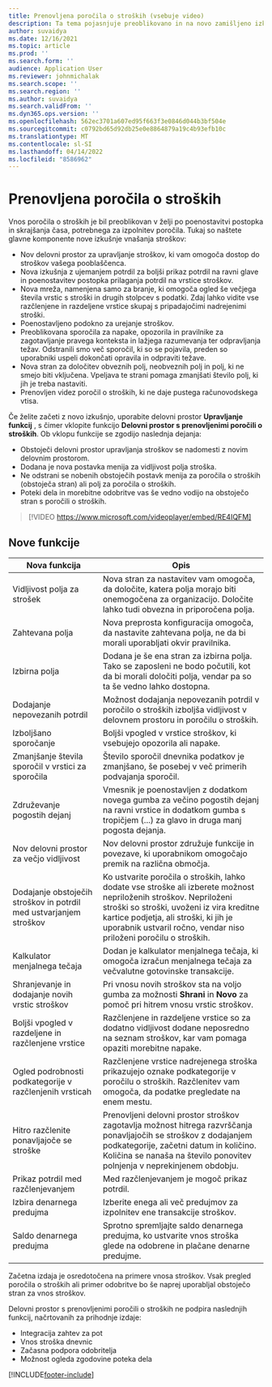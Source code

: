 ```yaml
---
title: Prenovljena poročila o stroških (vsebuje video)
description: Ta tema pojasnjuje preoblikovano in na novo zamišljeno izkušnjo vnašanja poročil o stroških.
author: suvaidya
ms.date: 12/16/2021
ms.topic: article
ms.prod: ''
ms.search.form: ''
audience: Application User
ms.reviewer: johnmichalak
ms.search.scope: ''
ms.search.region: ''
ms.author: suvaidya
ms.search.validFrom: ''
ms.dyn365.ops.version: ''
ms.openlocfilehash: 562ec3701a607ed95f663f3e0846d044b3bf504e
ms.sourcegitcommit: c0792bd65d92db25e0e8864879a19c4b93efb10c
ms.translationtype: MT
ms.contentlocale: sl-SI
ms.lasthandoff: 04/14/2022
ms.locfileid: "8586962"
---
```

# <a name="expense-reports-reimagined"></a>Prenovljena poročila o stroških

Vnos poročila o stroških je bil preoblikovan v želji po poenostavitvi postopka in skrajšanja časa, potrebnega za izpolnitev poročila. Tukaj so naštete glavne komponente nove izkušnje vnašanja stroškov:

- Nov delovni prostor za upravljanje stroškov, ki vam omogoča dostop do stroškov vašega pooblaščenca.
- Nova izkušnja z ujemanjem potrdil za boljši prikaz potrdil na ravni glave in poenostavitev postopka prilaganja potrdil na vrstice stroškov.
- Nova mreža, namenjena samo za branje, ki omogoča ogled še večjega števila vrstic s stroški in drugih stolpcev s podatki. Zdaj lahko vidite vse razčlenjene in razdeljene vrstice skupaj s pripadajočimi nadrejenimi stroški.
- Poenostavljeno podokno za urejanje stroškov.
- Preoblikovana sporočila za napake, opozorila in pravilnike za zagotavljanje pravega konteksta in lažjega razumevanja ter odpravljanja težav. Odstranili smo več sporočil, ki so se pojavila, preden so uporabniki uspeli dokončati opravila in odpraviti težave.
- Nova stran za določitev obveznih polj, neobveznih polj in polj, ki ne smejo biti vključena. Vpeljava te strani pomaga zmanjšati število polj, ki jih je treba nastaviti.
- Prenovljen videz poročil o stroških, ki ne daje pustega računovodskega vtisa.

Če želite začeti z novo izkušnjo, uporabite delovni prostor **Upravljanje funkcij** , s čimer vklopite funkcijo **Delovni prostor s prenovljenimi poročili o stroških**. Ob vklopu funkcije se zgodijo naslednja dejanja:

- Obstoječi delovni prostor upravljanja stroškov se nadomesti z novim delovnim prostorom.
- Dodana je nova postavka menija za vidljivost polja stroška.
- Ne odstrani se nobenih obstoječih postavk menija za poročila o stroških (obstoječa stran) ali polj za poročila o stroških.
- Poteki dela in morebitne odobritve vas še vedno vodijo na obstoječo stran s poročili o stroških.

> [!VIDEO https://www.microsoft.com/videoplayer/embed/RE4IQFM]

## <a name="new-features"></a>Nove funkcije

| Nova funkcija | Opis |
|---|----|
| Vidljivost polja za strošek | Nova stran za nastavitev vam omogoča, da določite, katera polja morajo biti onemogočena za organizacijo. Določite lahko tudi obvezna in priporočena polja. |
| Zahtevana polja | Nova preprosta konfiguracija omogoča, da nastavite zahtevana polja, ne da bi morali uporabljati okvir pravilnika. |
| Izbirna polja | Dodana je še ena stran za izbirna polja. Tako se zaposleni ne bodo počutili, kot da bi morali določiti polja, vendar pa so ta še vedno lahko dostopna. |
| Dodajanje nepovezanih potrdil | Možnost dodajanja nepovezanih potrdil v poročilo o stroških izboljša vidljivost v delovnem prostoru in poročilu o stroških. |
| Izboljšano sporočanje | Boljši vpogled v vrstice stroškov, ki vsebujejo opozorila ali napake. |
| Zmanjšanje števila sporočil v vrstici za sporočila| Število sporočil dnevnika podatkov je zmanjšano, še posebej v več primerih podvajanja sporočil. |
| Združevanje pogostih dejanj | Vmesnik je poenostavljen z dodatkom novega gumba za večino pogostih dejanj na ravni vrstice in dodatkom gumba s tropičjem (...) za glavo in druga manj pogosta dejanja. |
| Nov delovni prostor za večjo vidljivost | Nov delovni prostor združuje funkcije in povezave, ki uporabnikom omogočajo premik na različna območja. |
| Dodajanje obstoječih stroškov in potrdil med ustvarjanjem stroškov | Ko ustvarite poročila o stroških, lahko dodate vse stroške ali izberete možnost nepriloženih stroškov. Nepriloženi stroški so stroški, uvoženi iz vira kreditne kartice podjetja, ali stroški, ki jih je uporabnik ustvaril ročno, vendar niso priloženi poročilu o stroških.|
| Kalkulator menjalnega tečaja | Dodan je kalkulator menjalnega tečaja, ki omogoča izračun menjalnega tečaja za večvalutne gotovinske transakcije. |
| Shranjevanje in dodajanje novih vrstic stroškov | Pri vnosu novih stroškov sta na voljo gumba za možnosti **Shrani** in **Novo** za pomoč pri hitrem vnosu vrstic stroškov. |
| Boljši vpogled v razdeljene in razčlenjene vrstice | Razčlenjene in razdeljene vrstice so za dodatno vidljivost dodane neposredno na seznam stroškov, kar vam pomaga opaziti morebitne napake. |
| Ogled podrobnosti podkategorije v razčlenjenih vrsticah | Razčlenjene vrstice nadrejenega stroška prikazujejo oznake podkategorije v poročilu o stroških. Razčlenitev vam omogoča, da podatke pregledate na enem mestu.|
|Hitro razčlenite ponavljajoče se stroške | Prenovljeni delovni prostor stroškov zagotavlja možnost hitrega razvrščanja ponavljajočih se stroškov z dodajanjem podkategorije, začetni datum in količino. Količina se nanaša na število ponovitev polnjenja v neprekinjenem obdobju. |
| Prikaz potrdil med razčlenjevanjem | Med razčlenjevanjem je mogoč prikaz potrdil. |
| Izbira denarnega predujma | Izberite enega ali več predujmov za izpolnitev ene transakcije stroškov. |
| Saldo denarnega predujma | Sprotno spremljajte saldo denarnega predujma, ko ustvarite vnos stroška glede na odobrene in plačane denarne predujme. |

Začetna izdaja je osredotočena na primere vnosa stroškov. Vsak pregled poročila o stroških ali primer odobritve bo še naprej uporabljal obstoječo stran za vnos stroškov.


Delovni prostor s prenovljenimi poročili o stroških ne podpira naslednjih funkcij, načrtovanih za prihodnje izdaje: 

- Integracija zahtev za pot
- Vnos stroška dnevnic
- Začasna podpora odobritelja
- Možnost ogleda zgodovine poteka dela


[!INCLUDE[footer-include](../includes/footer-banner.md)]
